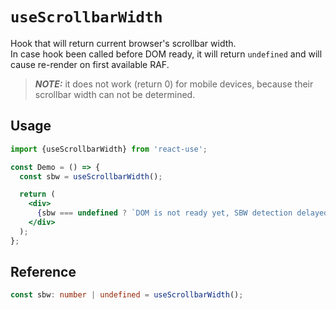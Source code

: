 # `useScrollbarWidth`

Hook that will return current browser's scrollbar width.  
In case hook been called before DOM ready, it will return `undefined` and will cause re-render on first available RAF.
> **_NOTE:_** it does not work (return 0) for mobile devices, because their scrollbar width can not be determined.

## Usage

```jsx
import {useScrollbarWidth} from 'react-use';

const Demo = () => {
  const sbw = useScrollbarWidth();

  return (
    <div>
      {sbw === undefined ? `DOM is not ready yet, SBW detection delayed` : `Browser's scrollbar width is ${sbw}px`}
    </div>
  );
};
```

## Reference
<!-- eslint-skip -->
```ts
const sbw: number | undefined = useScrollbarWidth();
```
